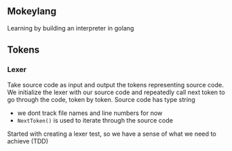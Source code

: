 ## Mokeylang

Learning by building an interpreter in golang

## Tokens


### Lexer

Take source code as input and output the tokens representing source code.
We initialize the lexer with our source code and repeatedly call next token to go through the code, token by token. Source code has type string
- we dont track file names and line numbers for now
- `NextToken()` is used to iterate through the source code

Started with creating a lexer test, so we have a sense of what we need to achieve (TDD)